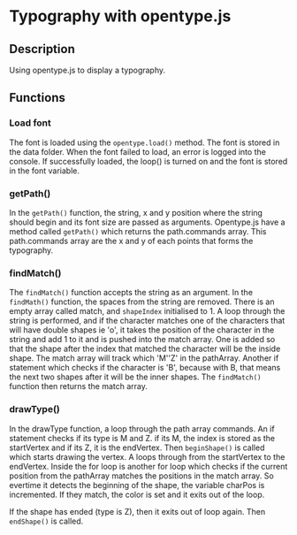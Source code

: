 # Typography with opentype.js

## Description
Using opentype.js to display a typography. 

## Functions
### Load font
The font is loaded using the `opentype.load()` method. The font is stored in the data folder. When the font failed to load, an error is logged into the console.
If successfully loaded, the loop() is turned on and the font is stored in the font variable. 

### getPath()
In the `getPath()` function, the string, x and y position where the string should begin and its font size are passed as arguments.
Opentype.js have a method called `getPath()` which returns the path.commands array. 
This path.commands array are the x and y of each points that forms the typography.

### findMatch()
The `findMatch()` function accepts the string as an argument. In the `findMath()` function, the spaces from the string are removed. 
There is an empty array called match, and `shapeIndex` initialised to 1. 
A loop through the string is performed, and if the character matches one of the characters that will have double shapes ie 'o',
it takes the position of the character in the string and add 1 to it and is pushed into the match array.
One is added so that the shape after the index that matched the character will be the inside shape. 
The match array will track which 'M''Z' in the pathArray.
Another if statement which checks if the character is 'B', because with B, that means the next two shapes after it will be the inner shapes.
The `findMatch()` function then returns the match array. 

### drawType()
In the drawType function, a loop through the path array commands. An if statement checks if its type is M and Z.
if its M, the index is stored as the startVertex and if its Z, it is the endVertex.
Then `beginShape()` is called which starts drawing the vertex. A loops through from the startVertex to the endVertex. 
Inside the for loop is another for loop which checks if the current position from the pathArray matches the positions in the match array.
So evertime it detects the beginning of the shape, the variable charPos is incremented. 
If they match, the color is set and it exits out of the loop.

If the shape has ended (type is Z), then it exits out of loop again. Then `endShape()` is called. 